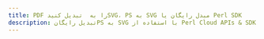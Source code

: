 ---title: PDF را به  تبدیل کنیدSVG، PS به SVG مبدل رایگان یا Perl SDKdescription: تبدیل رایگانPS به SVG با استفاده از Perl Cloud APIs & SDK همچنین اسناد PDF را در Cloud ایجاد، ویرایش و رندر کنید.---